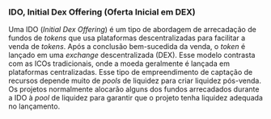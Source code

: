 ### IDO, Initial Dex Offering (Oferta Inicial em DEX)

Uma IDO (_Initial Dex Offering_) é um tipo de abordagem de arrecadação de fundos de _tokens_ que usa plataformas descentralizadas para facilitar a venda de _tokens_. Após a conclusão bem-sucedida da venda, o _token_ é lançado em uma _exchange_ descentralizada (DEX). Esse modelo contrasta com as ICOs tradicionais, onde a moeda geralmente é lançada em plataformas centralizadas. Esse tipo de empreendimento de captação de recursos depende muito de _pools_ de liquidez para criar liquidez pós-venda. Os projetos normalmente alocarão alguns dos fundos arrecadados durante a IDO à _pool_ de liquidez para garantir que o projeto tenha liquidez adequada no lançamento.